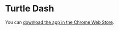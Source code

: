 # Turtle Dash

You can [download the app in the Chrome Web Store](https://chrome.google.com/webstore/detail/turtle-dash/odijnkiclhddnfdgnbjghchkhagnooek).
